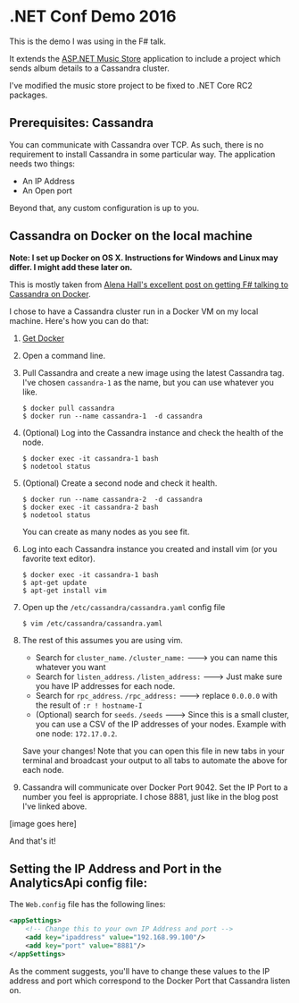 # .NET Conf Demo 2016

This is the demo I was using in the F# talk.

It extends the [ASP.NET Music Store](https://github.com/aspnet/musicstore) application to include a project which sends album details to a Cassandra cluster.

I've modified the music store project to be fixed to .NET Core RC2 packages.

## Prerequisites: Cassandra

You can communicate with Cassandra over TCP.  As such, there is no requirement to install Cassandra in some particular way.  The application needs two things:

- An IP Address
- An Open port

Beyond that, any custom configuration is up to you.

## Cassandra on Docker on the local machine

**Note: I set up Docker on OS X.  Instructions for Windows and Linux may differ.  I might add these later on.**

This is mostly taken from [Alena Hall's excellent post on getting F# talking to Cassandra on Docker](https://lenadroid.github.io/posts/cassandra-docker-fsharp.html).

I chose to have a Cassandra cluster run in a Docker VM on my local machine.  Here's how you can do that:

1. [Get Docker](https://docs.docker.com/engine/installation/)
2. Open a command line.
3. Pull Cassandra and create a new image using the latest Cassandra tag.  I've chosen `cassandra-1` as the name, but you can use whatever you like.

	```
	$ docker pull cassandra
	$ docker run --name cassandra-1	 -d cassandra
	```

4. (Optional) Log into the Cassandra instance and check the health of the node.

	```
	$ docker exec -it cassandra-1 bash
	$ nodetool status
	```
5. (Optional) Create a second node and check it health.

	```
	$ docker run --name cassandra-2	 -d cassandra
	$ docker exec -it cassandra-2 bash
	$ nodetool status
	```
	
	You can create as many nodes as you see fit.

6. Log into each Cassandra instance you created and install vim (or you favorite text editor).

	```
	$ docker exec -it cassandra-1 bash
	$ apt-get update
	$ apt-get install vim
	```
	
7. Open up the `/etc/cassandra/cassandra.yaml` config file

	```
	$ vim /etc/cassandra/cassandra.yaml
	```
	
8. The rest of this assumes you are using vim.  

	* Search for `cluster_name`.  `/cluster_name:` ---> you can name this whatever you want
	* Search for `listen_address`. `/listen_address:` ---> Just make sure you have IP addresses for each node.
	* Search for `rpc_address`.  `/rpc_address:` ---> replace `0.0.0.0` with the result of `:r ! hostname-I`
	* (Optional) search for `seeds`. `/seeds` ---> Since this is a small cluster, you can use a CSV of the IP addresses of your nodes.  Example with one node: `172.17.0.2`.
	
	Save your changes!  Note that you can open this file in new tabs in your terminal and broadcast your output to all tabs to automate the above for each node.
	
9. Cassandra will communicate over Docker Port 9042.  Set the IP Port to a number you feel is appropriate.  I chose 8881, just like in the blog post I've linked above.

[image goes here]

And that's it!

## Setting the IP Address and Port in the AnalyticsApi config file:

The `Web.config` file has the following lines:

```xml
<appSettings>
	<!-- Change this to your own IP Address and port -->
    <add key="ipaddress" value="192.168.99.100"/>
    <add key="port" value="8881"/>
</appSettings>
```

As the comment suggests, you'll have to change these values to the IP address and port which correspond to the Docker Port that Cassandra listen on.